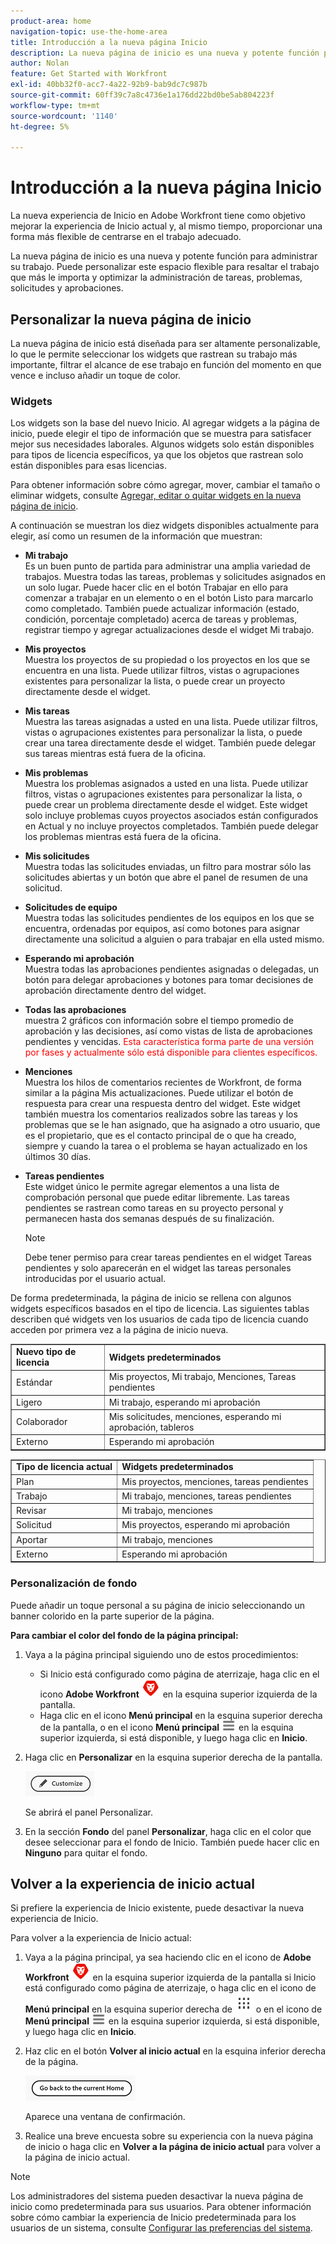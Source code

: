 ```yaml
---
product-area: home
navigation-topic: use-the-home-area
title: Introducción a la nueva página Inicio
description: La nueva página de inicio es una nueva y potente función para administrar su trabajo. Este espacio flexible se puede personalizar para resaltar el trabajo que es más importante para usted y optimizar la administración de tareas, problemas, solicitudes y aprobaciones.
author: Nolan
feature: Get Started with Workfront
exl-id: 40bb32f0-acc7-4a22-92b9-bab9dc7c987b
source-git-commit: 60ff39c7a8c4736e1a176dd22bd0be5ab804223f
workflow-type: tm+mt
source-wordcount: '1140'
ht-degree: 5%

---
```


# Introducción a la nueva página Inicio



<!--Audited: 12/2023-->

La nueva experiencia de Inicio en Adobe Workfront tiene como objetivo mejorar la experiencia de Inicio actual y, al mismo tiempo, proporcionar una forma más flexible de centrarse en el trabajo adecuado.

La nueva página de inicio es una nueva y potente función para administrar su trabajo. Puede personalizar este espacio flexible para resaltar el trabajo que más le importa y optimizar la administración de tareas, problemas, solicitudes y aprobaciones.

## Personalizar la nueva página de inicio

La nueva página de inicio está diseñada para ser altamente personalizable, lo que le permite seleccionar los widgets que rastrean su trabajo más importante, filtrar el alcance de ese trabajo en función del momento en que vence e incluso añadir un toque de color.

### Widgets

Los widgets son la base del nuevo Inicio. Al agregar widgets a la página de inicio, puede elegir el tipo de información que se muestra para satisfacer mejor sus necesidades laborales. Algunos widgets solo están disponibles para tipos de licencia específicos, ya que los objetos que rastrean solo están disponibles para esas licencias.

Para obtener información sobre cómo agregar, mover, cambiar el tamaño o eliminar widgets, consulte [Agregar, editar o quitar widgets en la nueva página de inicio](/help/quicksilver/workfront-basics/using-home/new-home/add-edit-remove-widgets-in-new-home.md).

A continuación se muestran los diez widgets disponibles actualmente para elegir, así como un resumen de la información que muestran:

* **Mi trabajo**\
    Es un buen punto de partida para administrar una amplia variedad de trabajos. Muestra todas las tareas, problemas y solicitudes asignados en un solo lugar. Puede hacer clic en el botón Trabajar en ello para comenzar a trabajar en un elemento o en el botón Listo para marcarlo como completado. También puede actualizar información (estado, condición, porcentaje completado) acerca de tareas y problemas, registrar tiempo y agregar actualizaciones desde el widget Mi trabajo.

* **Mis proyectos**\
    Muestra los proyectos de su propiedad o los proyectos en los que se encuentra en una lista. Puede utilizar filtros, vistas o agrupaciones existentes para personalizar la lista, o puede crear un proyecto directamente desde el widget.

* **Mis tareas**\
    Muestra las tareas asignadas a usted en una lista. Puede utilizar filtros, vistas o agrupaciones existentes para personalizar la lista, o puede crear una tarea directamente desde el widget. También puede delegar sus tareas mientras está fuera de la oficina.

* **Mis problemas**\
    Muestra los problemas asignados a usted en una lista. Puede utilizar filtros, vistas o agrupaciones existentes para personalizar la lista, o puede crear un problema directamente desde el widget. Este widget solo incluye problemas cuyos proyectos asociados están configurados en Actual y no incluye proyectos completados. También puede delegar los problemas mientras está fuera de la oficina.

* **Mis solicitudes**\
    Muestra todas las solicitudes enviadas, un filtro para mostrar sólo las solicitudes abiertas y un botón que abre el panel de resumen de una solicitud.

* **Solicitudes de equipo**\
    Muestra todas las solicitudes pendientes de los equipos en los que se encuentra, ordenadas por equipos, así como botones para asignar directamente una solicitud a alguien o para trabajar en ella usted mismo.

* **Esperando mi aprobación**\
    Muestra todas las aprobaciones pendientes asignadas o delegadas, un botón para delegar aprobaciones y botones para tomar decisiones de aprobación directamente dentro del widget.

* **Todas las aprobaciones**\
        <span class="preview"> muestra 2 gráficos con información sobre el tiempo promedio de aprobación y las decisiones, así como vistas de lista de aprobaciones pendientes y vencidas.</span> <span style="color: #ff0000;">Esta característica forma parte de una versión por fases y actualmente sólo está disponible para clientes específicos.</span>

* **Menciones**\
    Muestra los hilos de comentarios recientes de Workfront, de forma similar a la página Mis actualizaciones. Puede utilizar el botón de respuesta para crear una respuesta dentro del widget. Este widget también muestra los comentarios realizados sobre las tareas y los problemas que se le han asignado, que ha asignado a otro usuario, que es el propietario, que es el contacto principal de o que ha creado, siempre y cuando la tarea o el problema se hayan actualizado en los últimos 30 días.

* **Tareas pendientes**\
    Este widget único le permite agregar elementos a una lista de comprobación personal que puede editar libremente. Las tareas pendientes se rastrean como tareas en su proyecto personal y permanecen hasta dos semanas después de su finalización.

  >[!NOTE]
  >
  >Debe tener permiso para crear tareas pendientes en el widget Tareas pendientes y solo aparecerán en el widget las tareas personales introducidas por el usuario actual.

De forma predeterminada, la página de inicio se rellena con algunos widgets específicos basados en el tipo de licencia. Las siguientes tablas describen qué widgets ven los usuarios de cada tipo de licencia cuando acceden por primera vez a la página de inicio nueva.

<table border="1" class="inlineTable">
    <tr>
        <td><b>Nuevo tipo de licencia</b></td>
        <td><b>Widgets predeterminados</b></td>
    </tr>
    <tr>
        <td>Estándar</td>
        <td>Mis proyectos, Mi trabajo, Menciones, Tareas pendientes</td>
    </tr>
    <tr>
        <td>Ligero</td>
        <td>Mi trabajo, esperando mi aprobación</td>
    </tr>
    <tr>
        <td>Colaborador</td>
        <td>Mis solicitudes, menciones, esperando mi aprobación, tableros</td>
    </tr>
    <tr>
        <td>Externo</td>
        <td>Esperando mi aprobación</td>
    </tr>
</table>

<table border="1" class="inlineTable">
    <tr>
        <td><b>Tipo de licencia actual</b></td>
        <td><b>Widgets predeterminados</b></td>
    </tr>
    <tr>
        <td>Plan</td>
        <td>Mis proyectos, menciones, tareas pendientes</td>
    </tr>
    <tr>
        <td>Trabajo</td>
        <td>Mi trabajo, menciones, tareas pendientes</td>
    </tr>
    <tr>
        <td>Revisar</td>
        <td>Mi trabajo, menciones</td>
    </tr>
    <tr>
        <td>Solicitud</td>
        <td>Mis proyectos, esperando mi aprobación</td>
    </tr>
    <tr>
        <td>Aportar</td>
        <td>Mi trabajo, menciones</td>
    </tr>
    <tr>
        <td>Externo</td>
        <td>Esperando mi aprobación</td>
    </tr>
</table>

### Personalización de fondo

Puede añadir un toque personal a su página de inicio seleccionando un banner colorido en la parte superior de la página.

**Para cambiar el color del fondo de la página principal:**

1. Vaya a la página principal siguiendo uno de estos procedimientos:

   * Si Inicio está configurado como página de aterrizaje, haga clic en el icono **Adobe Workfront** ![Adobe Workfront Icon](../new-home/assets/home-icon-30x29.png) en la esquina superior izquierda de la pantalla.
   * Haga clic en el icono **Menú principal** en la esquina superior derecha de la pantalla, o en el icono **Menú principal** ![Icono del menú principal](../new-home/assets/main-menu-icon-left-nav.png) en la esquina superior izquierda, si está disponible, y luego haga clic en **Inicio**.

1. Haga clic en **Personalizar** en la esquina superior derecha de la pantalla.

   ![Botón Personalizar](../new-home/assets/customize-button.png)

   Se abrirá el panel Personalizar.

1. En la sección **Fondo** del panel **Personalizar**, haga clic en el color que desee seleccionar para el fondo de Inicio. También puede hacer clic en **Ninguno** para quitar el fondo.

## Volver a la experiencia de inicio actual

Si prefiere la experiencia de Inicio existente, puede desactivar la nueva experiencia de Inicio.

Para volver a la experiencia de Inicio actual:

1. Vaya a la página principal, ya sea haciendo clic en el icono de **Adobe Workfront** ![Adobe Workfront Icon](../new-home/assets/home-icon-30x29.png) en la esquina superior izquierda de la pantalla si Inicio está configurado como página de aterrizaje, o haga clic en el icono de **Menú principal** en la esquina superior derecha de ![](assets/dots-main-menu.png) o en el icono de **Menú principal** ![Menú principal](../new-home/assets/main-menu-icon-left-nav.png) en la esquina superior izquierda, si está disponible, y luego haga clic en **Inicio**.

1. Haz clic en el botón **Volver al inicio actual** en la esquina inferior derecha de la página.

   ![Volver al botón Inicio actual](../new-home/assets/go-back-to-current-home-button.png)

   Aparece una ventana de confirmación.

1. Realice una breve encuesta sobre su experiencia con la nueva página de inicio o haga clic en **Volver a la página de inicio actual** para volver a la página de inicio actual.

>[!NOTE]
>
> Los administradores del sistema pueden desactivar la nueva página de inicio como predeterminada para sus usuarios. Para obtener información sobre cómo cambiar la experiencia de Inicio predeterminada para los usuarios de un sistema, consulte [Configurar las preferencias del sistema](/help/quicksilver/administration-and-setup/manage-workfront/security/configure-security-preferences.md).
